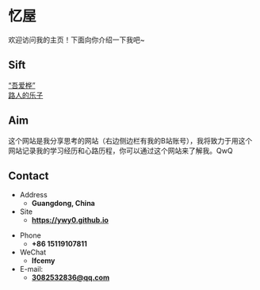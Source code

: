 # 忆屋

欢迎访问我的主页！下面向你介绍一下我吧\~

<!-- .slide -->


## Sift

[“吾爱桦”](https://ywy0.github.io/2022/04/16/0/) <br>
[路人的乐子](https://ywy0.github.io/2023/08/27/0/)

## Aim

这个网站是我分享思考的网站（右边侧边栏有我的B站账号），我将致力于用这个网站记录我的学习经历和心路历程，你可以通过这个网站来了解我。QwQ

<!-- .slide -->


## Contact

- Address
  - **Guangdong, China**
- Site
  - **<https://ywy0.github.io>**

<!-- .slide vertical=true -->

- Phone
  - **+86 15119107811**
- WeChat
  - **lfcemy**
- E-mail:
  - **[3082532836@qq.com](mailto:3082532836@qq.com)**